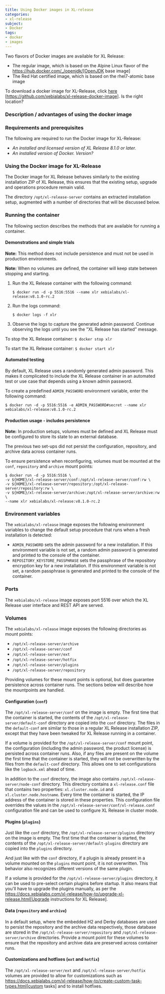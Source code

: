 ```yaml
---
title: Using Docker images in XL-release
categories:
- xl-release
subject:
- Docker
tags:
- docker
- images
---
```


Two flavors of Docker images are available for XL Release:

* The regular image, which is based on the Alpine Linux flavor of the https://hub.docker.com/_/openjdk/[OpenJDK base image]
* The Red Hat certified image, which is based on the rhel7-atomic base image

To download a docker image for XL-Release, click [here](https://github.com/xebialabs/xl-release-docker-image) [https://github.com/xebialabs/xl-release-docker-image]. Is the right location?

### Description / advantages of using the docker image

### Requirements and prerequisites
The following are required to run the Docker image for XL-Release:
- *An installed and licensed version of XL Release 8.1.0 or later.*
- *An installed version of Docker. Version?*

### Using the Docker image for XL-Release

The Docker image for XL Release behaves similarly to the existing installation ZIP of XL Release, this ensures that the existing setup, upgrade and operations procedure remain valid.  

The directory `/opt/xl-release-server` contains an extracted installation setup, augmented with a number of directories that will be discussed below.

### Running the container
The following section describes the methods that are available for running a container.

#### Demonstrations and simple trials
**Note:** This method does not include persistence and must not be used in production environments.

**Note:** When no volumes are defined, the container will keep state between stopping and starting.

1. Run the XL Release container with the following command:   
    ```
    $ docker run -d -p 5516:5516 --name xlr xebialabs/xl-release:v8.1.0-rc.2
    ```
2. Run the logs command:
    ```
    $ docker logs -f xlr
    ```
1. Observe the logs to capture the generated admin password. Continue observing the logs until you see the "XL Release has started" message.

To stop the XL Release container:
    ```
    $ docker stop xlr
    ```

To start the XL Release container:
    ```
    $ docker start xlr
    ```

#### Automated testing

By default, XL Release uses a randomly generated admin password. This makes it complicated to include the XL Release container in an automated test or use case that depends using a known admin password.

To create a predefined `ADMIN_PASSWORD` environment variable, enter the following command:
```
$ docker run -d -p 5516:5516 -e ADMIN_PASSWORD#secret --name xlr xebialabs/xl-release:v8.1.0-rc.2
```

#### Production usage - includes persistence

**Note:** In production setups, volumes must be defined and XL Release must be configured to store its state to an external database.

The previous two set-ups did not persist the configuration, repository, and archive data across container runs.

To ensure persistence when reconfiguring, volumes must be mounted at the `conf`, `repository` and `archive` mount points:

```
$ docker run -d -p 5516:5516 \
-v ${HOME}/xl-release-server/conf:/opt/xl-release-server/conf:rw \
-v ${HOME}/xl-release-server/repository:/opt/xl-release-server/repository:rw \
-v ${HOME}/xl-release-server/archive:/opt/xl-release-server/archive:rw \
--name xlr xebialabs/xl-release:v8.1.0-rc.2
```

### Environment variables

The `xebialabs/xl-release` image exposes the following environment variables to change the default setup procedure that runs when a fresh installation is detected:

* `ADMIN_PASSWORD` sets the admin password for a new installation. If this environment variable is not set, a random admin password is generated and printed to the console of the container.
* `REPOSITORY_KEYSTORE_PASSPHRASE` sets the passphrase of the repository encryption key for a new installation. If this environment variable is not set, a random passphrase is generated and printed to the console of the container.

### Ports

The `xebialabs/xl-release` image exposes port 5516 over which the XL Release user interface and REST API are served.

### Volumes

The `xebialabs/xl-release` image exposes the following directories as mount points:

* `/opt/xl-release-server/archive`
* `/opt/xl-release-server/conf`
* `/opt/xl-release-server/ext`
* `/opt/xl-release-server/hotfix`
* `/opt/xl-release-server/plugins`
* `/opt/xl-release-server/repository`

Providing volumes for these mount points is optional, but does guarantee persistence across container runs. The sections below will describe how the mountpoints are handled.

#### Configuration (`conf`)

The `/opt/xl-release-server/conf` on the image is empty. The first time that the container is started, the contents of the `/opt/xl-release-server/default-conf` directory are copied into the `conf` directory. The files in the `default-conf` are similar to those in a regular XL Release installation ZIP, except that they have been tweaked for XL Release running in a container.

If a volume is provided for the `/opt/xl-release-server/conf` mount point, the configuration (including the admin password, the product license) is persisted across container runs. Also, if any files are present on the volume the first time that the container is started, they will not be overwritten by the files from the `default-conf` directory. This allows one to set configurations like the `logback.xml` ahead of time.

In addition to the `conf` directory, the image also contains `/opt/xl-release-server/node-conf` directory. This directory contains a `xl-release.conf` file that contains two properties: `xl.cluster.node.id` and `xl.cluster.node.hostname`. Every time the container is started, the IP address of the container is stored in these properties. This configuration file overrides the values in the `/opt/xl-release-server/conf/xl-release.conf` configuration file and can be used to configure XL Release in cluster mode.

#### Plugins (`plugins`)

Just like the `conf` directory, the `/opt/xl-release-server/plugins` directory on the image is empty. The first time that the container is started, the contents of the `/opt/xl-release-server/default-plugins` directory are copied into the `plugins` directory.

And just like with the `conf` directory, if a plugin is already present in a volume mounted on the `plugins` mount point, it is not overwritten. This behavior also recognizes different versions of the same plugin.

If a volume is provided for the `/opt/xl-release-server/plugins` directory, it can be used to pre-select certain plugins before startup. It also means that you'll have to upgrade the plugins manually, as per the https://docs.xebialabs.com/xl-release/how-to/upgrade-xl-release.html[Upgrade instructions for XL Release].

#### Data (`repository` and `archive`)

In a default setup, where the embedded H2 and Derby databases are used to persist the repository and the archive data respectively, those database are stored in the `/opt/xl-release-server/repository` and `/opt/xl-release-server/archive` directories. Provide a mount point for these volumes to ensure that the repository and archive data are preserved across container runs.

#### Customizations and hotfixes (`ext` and `hotfix`)

The `/opt/xl-release-server/ext` and `/opt/xl-release-server/hotfix` volumes are provided to allow for customizations such as https://docs.xebialabs.com/xl-release/how-to/create-custom-task-types.html[custom tasks] and to install hotfixes.
